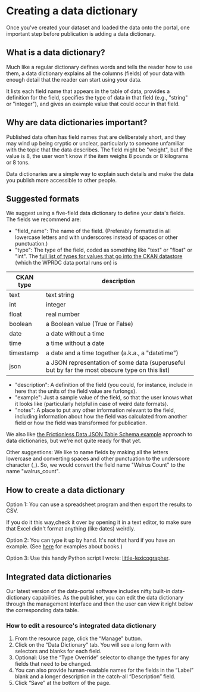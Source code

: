 # Creating a data dictionary

Once you've created your dataset and loaded the data onto the portal, one important step before publication is adding a data dictionary.

## What is a data dictionary?

Much like a regular dictionary defines words and tells the reader how to use them, a data dictionary explains all the columns (fields) of your data with enough detail that the reader can start using your data.

It lists each field name that appears in the table of data, provides a definition for the field, specifies the type of data in that field (e.g., "string" or "integer"), and gives an example value that could occur in that field.

## Why are data dictionaries important?

Published data often has field names that are deliberately short, and they may wind up being cryptic or unclear, particularly to someone unfamiliar with the topic that the data describes. The field might be "weight", but if the value is 8, the user won't know if the item weighs 8 pounds or 8 kilograms or 8 tons.

Data dictionaries are a simple way to explain such details and make the data you publish more accessible to other people. 

## Suggested formats

We suggest using a five-field data dictionary to define your data's fields.
The fields we recommend are:
- "field_name": The name of the field. (Preferably formatted in all lowercase letters and with underscores instead of spaces or other punctuation.)
- "type": The type of the field, coded as something like "text" or "float" or "int". The [full list of types for values that go into the CKAN datastore](http://docs.ckan.org/en/latest/maintaining/datastore.html#field-types) (which the WPRDC data portal runs on) is
    
CKAN type | description
----------|------------
text | text string
int | integer
float | real number
boolean | a Boolean value (True or False)
date | a date without a time
time | a time without a date
timestamp | a date and a time together (a.k.a., a "datetime")
json | a JSON representation of some data (superuseful but by far the most obscure type on this list) 
    
- "description": A definition of the field (you could, for instance, include in here that the units of the field value are furlongs).
- "example": Just a sample value of the field, so that the user knows what it looks like (particularly helpful in case of weird date formats).
- "notes": A place to put any other information relevant to the field, including information about how the field was calculated from another field or how the field was transformed for publication.

We also like [the Frictionless Data JSON Table Schema example](https://opendata.stackexchange.com/a/319) approach to data dictionaries, but we're not quite ready for that yet.

Other suggestions: We like to name fields by making all the letters lowercase and converting spaces and other punctuation to the underscore character \(\_\). So, we would convert the field name "Walrus Count" to the name "walrus_count". 

## How to create a data dictionary

Option 1: You can use a spreadsheet program and then export the results to CSV.

If you do it this way,check it over by opening it in a text editor, to make sure that Excel didn't format anything (like dates) weirdly.

Option 2: You can type it up by hand. It's not that hard if you have an example.
(See [here](https://github.com/WPRDC/little-lexicographer/tree/master/examples) for examples about books.)

Option 3: Use this handy Python script I wrote: [little-lexicographer](https://github.com/WPRDC/little-lexicographer).

## Integrated data dictionaries

Our latest version of the data-portal software includes nifty built-in data-dictionary capabilities. As the publisher, you can edit the data dictionary through the management interface and then the user can view it right below the corresponding data table.

### How to edit a resource's integrated data dictionary

1) From the resource page, click the “Manage” button.
2) Click on the “Data Dictionary” tab. You will see a long form with selectors and blanks for each field.
3) Optional: Use the “Type Override” selector to change the types for any fields that need to be changed.
4) You can also provide human-readable names for the fields in the “Label” blank and a longer description in the catch-all “Description” field.
5) Click “Save” at the bottom of the page.
